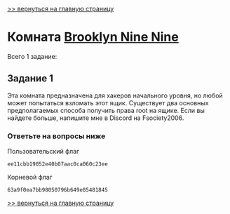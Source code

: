 [>> вернуться на главную страницу](https://github.com/BEPb/tryhackme/blob/master/README.md)

# Комната [Brooklyn Nine Nine](https://tryhackme.com/r/room/brooklynninenine) 

Всего 1 заданиe:
## Задание 1
Эта комната предназначена для хакеров начального уровня, но любой может попытаться взломать этот ящик. Существует 
два основных предполагаемых способа получить права root на ящике. Если вы найдете больше, напишите мне в Discord на 
Fsociety2006.  

### Ответьте на вопросы ниже
Пользовательский флаг
```commandline
ee11cbb19052e40b07aac0ca060c23ee
```
Корневой флаг
```commandline
63a9f0ea7bb98050796b649e85481845
```

[>> вернуться на главную страницу](https://github.com/BEPb/tryhackme/blob/master/README.md)